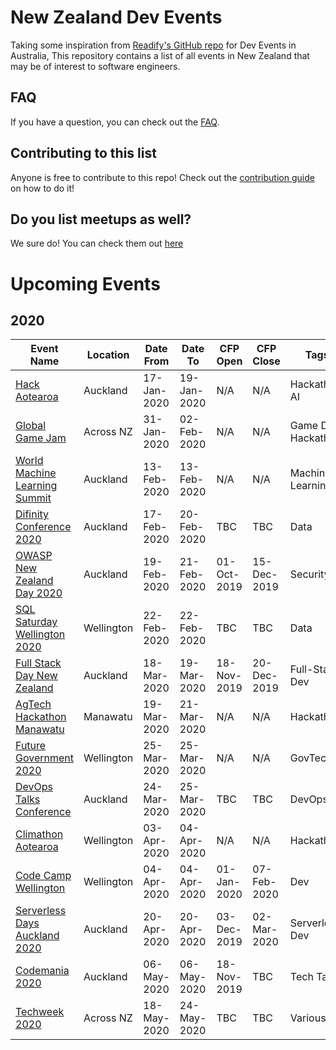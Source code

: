 # New Zealand Dev Events

Taking some inspiration from [Readify's GitHub repo](https://github.com/Readify/DevEvents) for Dev Events in Australia, This repository contains a list of all events in New Zealand that may be of interest to software engineers.

## FAQ

If you have a question, you can check out the [FAQ](https://github.com/willvelida/NZDevEvents/blob/master/FAQ.md).

## Contributing to this list

Anyone is free to contribute to this repo! Check out the [contribution guide](https://github.com/willvelida/NZDevEvents/blob/master/contributing.md) on how to do it!

## Do you list meetups as well?

We sure do! You can check them out [here](https://github.com/willvelida/NZDevEvents/blob/master/meetups.md)

# Upcoming Events

## 2020

| Event Name | Location | Date From | Date To | CFP Open | CFP Close | Tags |
| ---------- | -------- | --------- | ------- | -------- | --------- | ---- |
| [Hack Aotearoa](http://hackaotearoa.co.nz/?page_id=5) | Auckland | 17-Jan-2020 | 19-Jan-2020 | N/A | N/A | Hackathon, AI |
| [Global Game Jam](https://globalgamejam.org/) | Across NZ | 31-Jan-2020 | 02-Feb-2020 | N/A | N/A | Game Dev, Hackathon |
| [World Machine Learning Summit](https://www.eventbrite.com/e/world-machine-learning-summitauckland13-february-2020-tickets-83120324127?aff=ebdssbdestsearch) | Auckland | 13-Feb-2020 | 13-Feb-2020 | N/A | N/A | Machine Learning |
| [Difinity Conference 2020](https://difinity.co.nz/) | Auckland | 17-Feb-2020 | 20-Feb-2020 | TBC | TBC | Data |
| [OWASP New Zealand Day 2020](https://www.owasp.org/index.php/OWASP_New_Zealand_Day_2020) | Auckland | 19-Feb-2020 | 21-Feb-2020 | 01-Oct-2019 | 15-Dec-2019 | Security |
| [SQL Saturday Wellington 2020](https://www.sqlsaturday.com/922/EventHome.aspx) | Wellington | 22-Feb-2020 | 22-Feb-2020 | TBC| TBC | Data |
| [Full Stack Day New Zealand](https://2020.fullstackday.com/) | Auckland | 18-Mar-2020 | 19-Mar-2020 | 18-Nov-2019 | 20-Dec-2019 | Full-Stack Dev |
| [AgTech Hackathon Manawatu](https://www.agtechhackathon.co.nz/2020-info) | Manawatu | 19-Mar-2020 | 21-Mar-2020 | N/A | N/A | Hackathon |
| [Future Government 2020](https://nztech.org.nz/event/future-government-2020/) | Wellington | 25-Mar-2020 | 25-Mar-2020 | N/A | N/A | GovTech |
| [DevOps Talks Conference](https://devops.talksplus.com/nz/devops.html) | Auckland | 24-Mar-2020 | 25-Mar-2020 | TBC | TBC | DevOps |
| [Climathon Aotearoa](http://www.climathon.nz/_blog) | Wellington | 03-Apr-2020 | 04-Apr-2020 | N/A | N/A | Hackathon |
| [Code Camp Wellington]() | Wellington | 04-Apr-2020 | 04-Apr-2020 | 01-Jan-2020 | 07-Feb-2020 | Dev |
| [Serverless Days Auckland 2020](https://serverless.org.nz/) | Auckland | 20-Apr-2020 | 20-Apr-2020 | 03-Dec-2019 | 02-Mar-2020 | Serverless, Dev |    
| [Codemania 2020](https://codemania.io/) | Auckland | 06-May-2020 | 06-May-2020 | 18-Nov-2019 | TBC | Tech Talks |
| [Techweek 2020](https://techweek.co.nz/) | Across NZ | 18-May-2020 | 24-May-2020 | TBC | TBC | Various | 